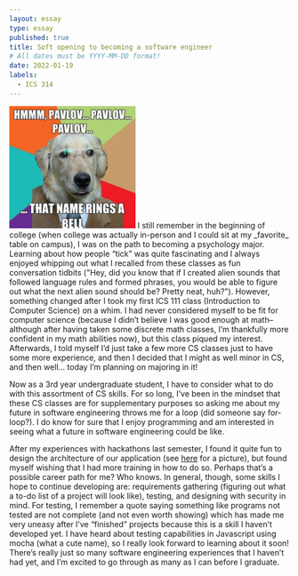 ```yaml
---
layout: essay
type: essay
published: true
title: Soft opening to becoming a software engineer
# All dates must be YYYY-MM-DD format!
date: 2022-01-19
labels:
  - ICS 314
---
```


<img class="ui right floated rounded image" width="45%" src="../images/PSYMeme.jpeg">
I still remember in the beginning of college (when college was actually in-person and I could sit at my _favorite_ table on campus), I was on the path to becoming a psychology major. Learning about how people “tick” was quite fascinating and I always enjoyed whipping out what I recalled from these classes as fun conversation tidbits ("Hey, did you know that if I created alien sounds that followed language rules and formed phrases, you would be able to figure out what the next alien sound should be? Pretty neat, huh?"). However, something changed after I took my first ICS 111 class (Introduction to Computer Science) on a whim. I had never considered myself to be fit for computer science (because I didn’t believe I was good enough at math–although after having taken some discrete math classes, I’m thankfully more confident in my math abilities now), but this class piqued my interest. Afterwards, I told myself I’d just take a few more CS classes just to have some more experience, and then I decided that I might as well minor in CS, and then well… today I’m planning on majoring in it! 

Now as a 3rd year undergraduate student, I have to consider what to do with this assortment of CS skills. For so long, I’ve been in the mindset that these CS classes are for supplementary purposes so asking me about my future in software engineering throws me for a loop (did someone say for-loop?). I do know for sure that I enjoy programming and am interested in seeing what a future in software engineering could be like.

After my experiences with hackathons last semester, I found it quite fun to design the architecture of our application (see [here](https://alyssia-chen.github.io/projects/proxamie) for a picture), but found myself wishing that I had more training in how to do so. Perhaps that’s a possible career path for me? Who knows. In general, though, some skills I hope to continue developing are: requirements gathering (figuring out what a to-do list of a project will look like), testing, and designing with security in mind. For testing, I remember a quote saying something like programs not tested are not complete (and not even worth showing) which has made me very uneasy after I’ve “finished” projects because this is a skill I haven’t developed yet. I have heard about testing capabilities in Javascript using mocha (what a cute name), so I really look forward to learning about it soon! There’s really just so many software engineering experiences that I haven’t had yet, and I’m excited to go through as many as I can before I graduate. 
